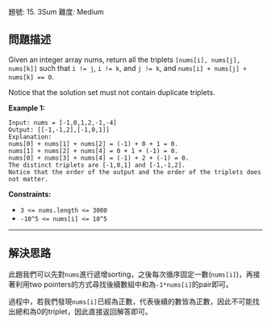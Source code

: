 題號: 15. 3Sum
難度: Medium

## 問題描述

Given an integer array nums, return all the triplets `[nums[i], nums[j], nums[k]]` such that `i != j`, `i != k`, and `j != k`, and `nums[i] + nums[j] + nums[k] == 0`.

Notice that the solution set must not contain duplicate triplets.

**Example 1:**
```
Input: nums = [-1,0,1,2,-1,-4]
Output: [[-1,-1,2],[-1,0,1]]
Explanation: 
nums[0] + nums[1] + nums[2] = (-1) + 0 + 1 = 0.
nums[1] + nums[2] + nums[4] = 0 + 1 + (-1) = 0.
nums[0] + nums[3] + nums[4] = (-1) + 2 + (-1) = 0.
The distinct triplets are [-1,0,1] and [-1,-1,2].
Notice that the order of the output and the order of the triplets does not matter.
```
**Constraints:**

- `3 <= nums.length <= 3000`
- `-10^5 <= nums[i] <= 10^5`

---
## 解決思路

此題我們可以先對`nums`進行遞增sorting，之後每次循序固定一數(`nums[i]`)，再接著利用two pointers的方式尋找後續數組中和為`-1*nums[i]`的pair即可。

過程中，若我們發現`nums[i]`已經為正數，代表後續的數皆為正數，因此不可能找出總和為0的triplet，因此直接返回解答即可。